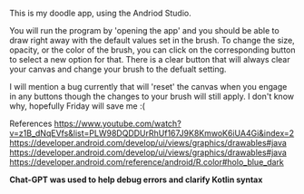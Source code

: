 This is my doodle app, using the Andriod Studio. 

You will run the program by 'opening the app' and you should be able to draw right away with the default values set in the brush. To change the size, 
opacity, or the color of the brush, you can click on the corresponding button to select a new option for that. There is a clear button that will always 
clear your canvas and change your brush to the defualt setting.

I will mention a bug currently that will 'reset' the canvas when you engage in any buttons though the changes to your brush will still apply.
I don't know why, hopefully Friday will save me :(


References
https://www.youtube.com/watch?v=z1B_dNqEVfs&list=PLW98DQDDUrRhUf167J9K8KmwoK6iUA4Gi&index=2
https://developer.android.com/develop/ui/views/graphics/drawables#java
https://developer.android.com/develop/ui/views/graphics/drawables#java
https://developer.android.com/reference/android/R.color#holo_blue_dark

**Chat-GPT was used to help debug errors and clarify Kotlin syntax**
